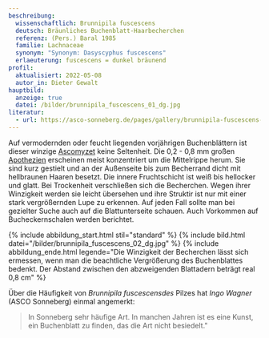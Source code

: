 ```yaml
---
beschreibung:
  wissenschaftlich: Brunnipila fuscescens
  deutsch: Bräunliches Buchenblatt-Haarbecherchen
  referenz: (Pers.) Baral 1985
  familie: Lachnaceae
  synonym: "Synonym: Dasyscyphus fuscescens"
  erlaeuterung: fuscescens = dunkel bräunend
profil:
  aktualisiert: 2022-05-08
  autor_in: Dieter Gewalt
hauptbild:
  anzeige: true
  datei: /bilder/brunnipila_fuscescens_01_dg.jpg
literatur:
  - url: https://asco-sonneberg.de/pages/gallery/brunnipila-fuscescens-110611-01xs22121.php
---
```

Auf vermodernden oder feucht liegenden vorjährigen Buchenblättern ist dieser winzige [Ascomyzet](Ascomyzet "Glossar") keine Seltenheit. Die 0,2 - 0,8 mm großen [Apothezien](Apothezien "Glossar") erscheinen meist konzentriert um die Mittelrippe herum. Sie sind kurz gestielt und an der Außenseite bis zum Becherrand dicht mit hellbraunen Haaren besetzt. Die innere Fruchtschicht ist weiß bis hellocker und glatt. Bei Trockenheit verschließen sich die Becherchen. Wegen ihrer Winzigkeit werden sie leicht übersehen und ihre Struktir ist nur mit einer stark vergrößernden Lupe zu erkennen. Auf jeden Fall sollte man bei gezielter Suche auch auf die Blattunterseite schauen. Auch Vorkommen auf Bucheckernschalen werden berichtet.

{% include abbildung_start.html stil="standard" %}
{% include bild.html datei="/bilder/brunnipila_fuscescens_02_dg.jpg" %}
{% include abbildung_ende.html legende="Die Winzigkeit der Becherchen lässt sich ermessen, wenn man die beachtliche Vergrößerung des Buchenblattes bedenkt. Der Abstand zwischen den abzweigenden Blattadern beträgt real 0,8 cm" %}

Über die Häufigkeit von *Brunnipila fuscescensdes* Pilzes hat *Ingo Wagner* (ASCO Sonneberg) einmal angemerkt:

> In Sonneberg sehr häufige Art. In manchen Jahren ist es eine Kunst, ein Buchenblatt zu finden, das die Art nicht besiedelt."
